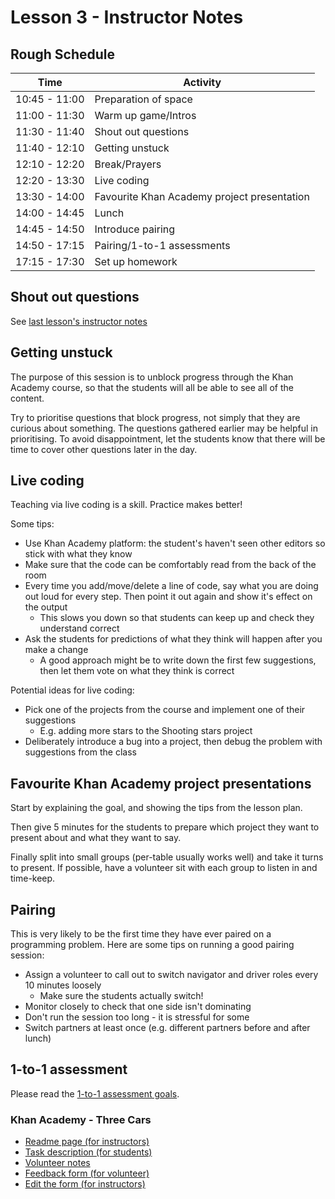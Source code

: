 # Lesson 3 - Instructor Notes

## Rough Schedule

| Time | Activity |
|------|----------|
| 10:45 - 11:00 | Preparation of space |
| 11:00 - 11:30 | Warm up game/Intros |
| 11:30 - 11:40 | Shout out questions |
| 11:40 - 12:10 | Getting unstuck |
| 12:10 - 12:20 | Break/Prayers |
| 12:20 - 13:30 | Live coding |
| 13:30 - 14:00 | Favourite Khan Academy project presentation |
| 14:00 - 14:45 | Lunch |
| 14:45 - 14:50 | Introduce pairing |
| 14:50 - 17:15 | Pairing/1-to-1 assessments |
| 17:15 - 17:30 | Set up homework |

## Shout out questions

See [last lesson's instructor notes](../lesson-2/instructor-notes.md#shout-out-questions)

## Getting unstuck

The purpose of this session is to unblock progress through the Khan Academy course, so that the students will all be able to see all of the content.

Try to prioritise questions that block progress, not simply that they are curious about something. The questions gathered earlier may be helpful in prioritising. To avoid disappointment, let the students know that there will be time to cover other questions later in the day.

## Live coding

Teaching via live coding is a skill. Practice makes better!

Some tips:

- Use Khan Academy platform: the student's haven't seen other editors so stick with what they know
- Make sure that the code can be comfortably read from the back of the room
- Every time you add/move/delete a line of code, say what you are doing out loud for every step. Then point it out again and show it's effect on the output
  - This slows you down so that students can keep up and check they understand correct
- Ask the students for predictions of what they think will happen after you make a change
  - A good approach might be to write down the first few suggestions, then let them vote on what they think is correct

Potential ideas for live coding:

- Pick one of the projects from the course and implement one of their suggestions
  - E.g. adding more stars to the Shooting stars project
- Deliberately introduce a bug into a project, then debug the problem with suggestions from the class
<!-- TODO: add more ideas for live coding -->

## Favourite Khan Academy project presentations

Start by explaining the goal, and showing the tips from the lesson plan.

Then give 5 minutes for the students to prepare which project they want to present about and what they want to say.

Finally split into small groups (per-table usually works well) and take it turns to present. If possible, have a volunteer sit with each group to listen in and time-keep.

## Pairing

This is very likely to be the first time they have ever paired on a programming problem. Here are some tips on running a good pairing session:

* Assign a volunteer to call out to switch navigator and driver roles every 10 minutes loosely
  * Make sure the students actually switch!
* Monitor closely to check that one side isn't dominating
* Don't run the session too long - it is stressful for some
* Switch partners at least once (e.g. different partners before and after lunch)

## 1-to-1 assessment

Please read the [1-to-1 assessment goals](../instructor-notes.md#1-to-1-assessments).

### Khan Academy - Three Cars

- [Readme page (for instructors)](https://github.com/CodeYourFuture/fundamentals-course-assessments/tree/master/khan_academy_cars)
- [Task description (for students)](https://github.com/CodeYourFuture/fundamentals-course-assessments/tree/master/khan_academy_cars/assessment_task.md)
- [Volunteer notes](https://github.com/CodeYourFuture/fundamentals-course-assessments/tree/master/khan_academy_cars/mentor_notes.md)
- [Feedback form (for volunteer)](https://docs.google.com/forms/d/e/1FAIpQLSfPlYydoYxlsYtR3ObIzAByOjNd10gQvtUd715b8ntYaFzwbw/viewform)
- [Edit the form (for instructors)](https://docs.google.com/forms/d/1DW-WwKuQhVGlgcUgB8GzFRK6m3Yty0nJGqtxgYQq_EI/edit)